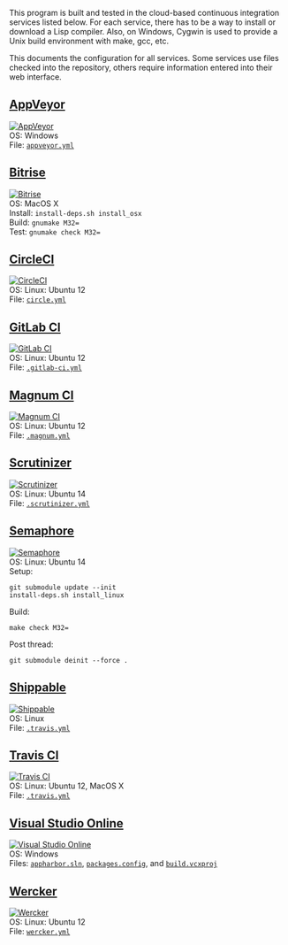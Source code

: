 This program is built and tested in the cloud-based continuous
integration services listed below.  For each service, there has to be
a way to install or download a Lisp compiler.  Also, on Windows,
Cygwin is used to provide a Unix build environment with make, gcc,
etc.

This documents the configuration for all services.  Some services use
files checked into the repository, others require information entered
into their web interface.

## [AppVeyor](http://appveyor.com/)
[![AppVeyor](https://ci.appveyor.com/api/projects/status/r8wuvf0n0obp3n14)](https://ci.appveyor.com/project/larsbrinkhoff/lbforth/history)  
OS: Windows  
File: [`appveyor.yml`](https://github.com/larsbrinkhoff/lbForth/blob/master/appveyor.yml)

## [Bitrise](http://bitrise.io/)
[![Bitrise](https://www.bitrise.io/app/663938c8cb3bee14.svg?token=34FFBj3CLaI1yWXqou5JEg&branch=master)](https://www.bitrise.io/app/663938c8cb3bee14)  
OS: MacOS X  
Install: `install-deps.sh install_osx`  
Build: `gnumake M32=`  
Test: `gnumake check M32=`

## [CircleCI](http://circleci.com/)
[![CircleCI](https://circleci.com/gh/larsbrinkhoff/lbForth.svg?style=svg)](https://circleci.com/gh/larsbrinkhoff/lbForth)  
OS: Linux: Ubuntu 12  
File: [`circle.yml`](https://github.com/larsbrinkhoff/lbForth/blob/master/circle.yml)

## [GitLab CI](http://gitlab.com/)
[![GitLab CI](https://gitlab.com/larsbrinkhoff/lbForth/badges/master/build.svg)](https://gitlab.com/larsbrinkhoff/lbForth/commits/master)  
OS: Linux: Ubuntu 12  
File: [`.gitlab-ci.yml`](https://github.com/larsbrinkhoff/lbForth/blob/master/.gitlab-ci.yml)

## [Magnum CI](http://magnum-ci.com/)
[![Magnum CI](https://magnum-ci.com/status/96ffb83fa700f069024921b0702e76ff.png)](https://magnum-ci.com/projects/1810/history)  
OS: Linux: Ubuntu 12  
File: [`.magnum.yml`](https://github.com/larsbrinkhoff/lbForth/blob/master/.magnum.yml)

## [Scrutinizer](http://scrutinizer-ci.com/)
[![Scrutinizer](https://scrutinizer-ci.com/g/larsbrinkhoff/lbForth/badges/build.png)](https://scrutinizer-ci.com/g/larsbrinkhoff/lbForth/)  
OS: Linux: Ubuntu 14  
File: [`.scrutinizer.yml`](https://github.com/larsbrinkhoff/lbForth/blob/master/.scrutinizer.yml)

## [Semaphore](http://semaphoreci.com/)
[![Semaphore](https://semaphoreci.com/api/v1/projects/726d1f9e-ae3a-4ef6-b109-39b2eeef14b1/531496/badge.svg)](https://semaphoreci.com/larsbrinkhoff/lbforth)  
OS: Linux: Ubuntu 14  
Setup:

    git submodule update --init
    install-deps.sh install_linux

Build:

    make check M32=

Post thread:

    git submodule deinit --force .

## [Shippable](http://shippable.com/)
[![Shippable](https://api.shippable.com/projects/5444c5ecb904a4b21567b0ff/badge?branchName=master)](https://app.shippable.com/projects/5444c5ecb904a4b21567b0ff)  
OS: Linux  
File: [`.travis.yml`](https://github.com/larsbrinkhoff/lbForth/blob/master/.travis.yml)

## [Travis CI](http://travis-ci.org/)
[![Travis CI](https://travis-ci.org/larsbrinkhoff/lbForth.svg?branch=master)](https://travis-ci.org/larsbrinkhoff/lbForth)  
OS: Linux: Ubuntu 12, MacOS X  
File: [`.travis.yml`](https://github.com/larsbrinkhoff/lbForth/blob/master/.travis.yml)

## [Visual Studio Online](http://visualstudio.com/)
[![Visual Studio Online](https://larsbrinkhoff.visualstudio.com/DefaultCollection/_apis/public/build/definitions/953a34b9-5966-4923-a48a-c41874cfb5f5/1/badge)](https://larsbrinkhoff.visualstudio.com/DefaultCollection/lbForth/_build)  
OS: Windows  
Files: [`appharbor.sln`](https://github.com/larsbrinkhoff/lbForth/blob/master/appharbor.sln),
[`packages.config`](https://github.com/larsbrinkhoff/lbForth/blob/master/packages.config), and
[`build.vcxproj`](https://github.com/larsbrinkhoff/lbForth/blob/master/build.vcxproj)

## [Wercker](http://wercker.com/)
[![Wercker](https://app.wercker.com/status/aedf010f682b5b530075e24d9446da26)](https://app.wercker.com/#applications/544dfb8aea87f6374f000ad9)  
OS: Linux: Ubuntu 12  
File: [`wercker.yml`](https://github.com/larsbrinkhoff/lbForth/blob/master/wercker.yml)
